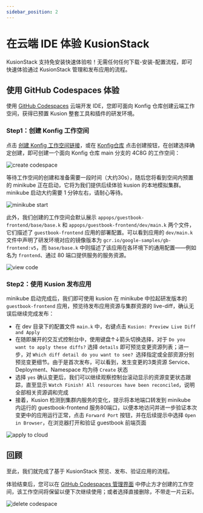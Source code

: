 ```yaml
---
sidebar_position: 2
---
```


# 在云端 IDE 体验 KusionStack

KusionStack 支持免安装快速体验啦！无需任何任何下载-安装-配置流程，即可快速体验通过 KusionStack 管理和发布应用的流程。

## 使用 GitHub Codespaces 体验

使用 [GitHub Codespaces](https://github.com/features/codespaces) 云端开发 IDE，您即可面向 Konfig 仓库创建云端工作空间，获得已预置 Kusion 整套工具和插件的研发环境。

### Step1：创建 Konfig 工作空间

点击 [创建 Konfig 工作空间链接](https://github.com/codespaces/new?hide_repo_select=true&ref=main&repo=488867056&machine=standardLinux32gb&devcontainer_path=.devcontainer.json)，或在 [Konfig仓库](https://github.com/KusionStack/konfig) 点击创建按钮，在创建选择确定创建，即可创建一个面向 Konfig 仓库 main 分支的 4C8G 的工作空间：

![create codespace](/img/docs/user_docs/getting-started/install/codespaces/create-codespace.gif)

等待工作空间的创建和准备需要一段时间（大约30s），随后您将看到空间内预置的 minikube 正在启动，它将为我们提供后续体验 kusion 的本地模拟集群。minikube 启动大约需要 1 分钟左右，请耐心等待。

![minikube start](/img/docs/user_docs/getting-started/install/codespaces/minikube-start.gif)

此外，我们创建的工作空间会默认展示 `appops/guestbook-frontend/base/base.k` 和 `appops/guestbook-frontend/dev/main.k` 两个文件，它们描述了 `guestbook-frontend` 应用的部署配置。可以看到应用的 `dev/main.k` 文件中声明了研发环境对应的镜像版本为 `gcr.io/google-samples/gb-frontend:v5`，而 `base/base.k` 中则描述了该应用在各环境下的通用配置——例如名为 `frontend`、通过 80 端口提供服务的服务资源。

![view code](/img/docs/user_docs/getting-started/install/codespaces/view-code.gif)

### Step2：使用 Kusion 发布应用

minikube 启动完成后，我们即可使用 kusion 在 minikube 中拉起研发版本的 `guestbook-frontend` 应用，预览待发布应用资源与集群资源的 live-diff，确认无误后继续完成发布：
- 在 dev 目录下的配置文件 `main.k` 中，右键点击 `Kusion: Preview Live Diff and Apply`
- 在随即展开的交互式控制台中，使用键盘↑↓箭头切换选择，对于 `Do you want to apply these diffs?` 选择 `details` 即可预览变更资源列表；进一步，对 `Which diff detail do you want to see? `选择指定或全部资源分别预览变更细节。由于是首次发布，可以看到，发生变更的3类资源 Service、Deployment、Namespace 均为待 `Create` 状态
- 选择 `yes` 确认变更后，我们可以继续观察控制台滚动显示的资源变更状态跟踪，直至显示 `Watch Finish! All resources have been reconciled`，说明全部相关资源调和完成
- 接着，Kusion 检测到集群内服务的变化，提示将本地端口转发到 minikube 内运行的 guestbook-frontend 服务80端口，以便本地访问并进一步验证本次变更中的应用运行正常，点击 `Forward Port` 按钮，并在后续提示中选择 `Open in Browser`，在浏览器打开和验证 guestbook 前端页面

![apply to cloud](/img/docs/user_docs/getting-started/install/codespaces/apply.gif)

## 回顾

至此，我们就完成了基于 KusionStack 预览、发布、验证应用的流程。

体验结束后，您可以在 [GitHub Codespaces 管理界面](https://github.com/codespaces) 中停止方才创建的工作空间，该工作空间将保留以便下次继续使用；或者选择直接删除，不带走一片云彩。

![delete codespace](/img/docs/user_docs/getting-started/install/codespaces/delete-codespace.gif)
